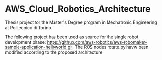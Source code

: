 # AWS_Cloud_Robotics_Architecture
Thesis project for the Master's Degree program in Mechatronic Engineering at Politecnico di Torino. 

The following project has been used as source for the single robot development phase: https://github.com/aws-robotics/aws-robomaker-sample-application-helloworld.git. The ROS nodes rotate.py havw been modified according to the proposed architecture
